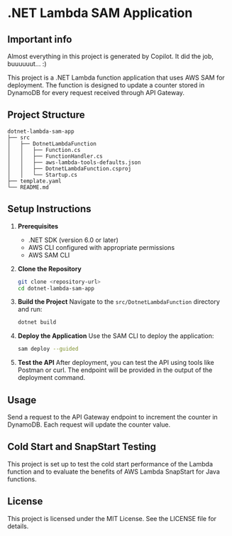 # .NET Lambda SAM Application

## Important info

Almost everything in this project is generated by Copilot. It did the job, buuuuuut... :)

This project is a .NET Lambda function application that uses AWS SAM for deployment. The function is designed to update a counter stored in DynamoDB for every request received through API Gateway. 

## Project Structure

```
dotnet-lambda-sam-app
├── src
│   ├── DotnetLambdaFunction
│   │   ├── Function.cs
│   │   ├── FunctionHandler.cs
│   │   ├── aws-lambda-tools-defaults.json
│   │   ├── DotnetLambdaFunction.csproj
│   │   └── Startup.cs
├── template.yaml
└── README.md
```

## Setup Instructions

1. **Prerequisites**
   - .NET SDK (version 6.0 or later)
   - AWS CLI configured with appropriate permissions
   - AWS SAM CLI

2. **Clone the Repository**
   ```bash
   git clone <repository-url>
   cd dotnet-lambda-sam-app
   ```

3. **Build the Project**
   Navigate to the `src/DotnetLambdaFunction` directory and run:
   ```bash
   dotnet build
   ```

4. **Deploy the Application**
   Use the SAM CLI to deploy the application:
   ```bash
   sam deploy --guided
   ```

5. **Test the API**
   After deployment, you can test the API using tools like Postman or curl. The endpoint will be provided in the output of the deployment command.

## Usage

Send a request to the API Gateway endpoint to increment the counter in DynamoDB. Each request will update the counter value.

## Cold Start and SnapStart Testing

This project is set up to test the cold start performance of the Lambda function and to evaluate the benefits of AWS Lambda SnapStart for Java functions.

## License

This project is licensed under the MIT License. See the LICENSE file for details.